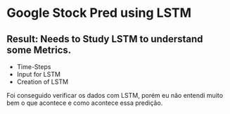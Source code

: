 # Google Stock Pred using LSTM

## Result: Needs to Study LSTM to understand some Metrics.

 - Time-Steps
 - Input for LSTM
 - Creation of LSTM

Foi conseguido verificar os dados com LSTM, porém eu não entendi muito bem o que acontece e como acontece essa predição.

